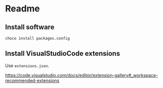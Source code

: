 # Readme

## Install software

```
choco install packages.config
```


## Install VisualStudioCode extensions

Use ```extensions.json```.

https://code.visualstudio.com/docs/editor/extension-gallery#_workspace-recommended-extensions
